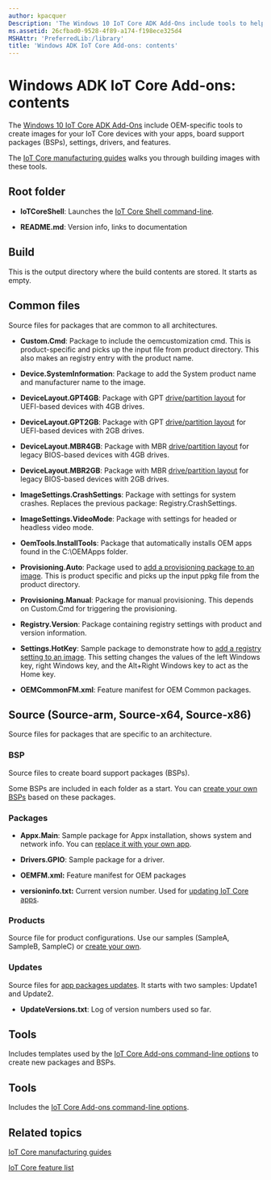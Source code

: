 ```yaml
---
author: kpacquer
Description: 'The Windows 10 IoT Core ADK Add-Ons include tools to help you customize and create new images for your devices with the apps, board support packages (BSPs), drivers, and Windows features that you choose, and a sample structure you can use to quickly create new images.'
ms.assetid: 26cfbad0-9528-4f89-a174-f198ece325d4
MSHAttr: 'PreferredLib:/library'
title: 'Windows ADK IoT Core Add-ons: contents'
---
```


# Windows ADK IoT Core Add-ons: contents

The [Windows 10 IoT Core ADK Add-Ons](http://go.microsoft.com/fwlink/?LinkId=735028) include OEM-specific tools to create images for your IoT Core devices with your apps, board support packages (BSPs), settings, drivers, and features.

The [IoT Core manufacturing guides](iot-core-manufacturing-guide.md) walks you through building images with these tools.

## <span id="Root_folder"></span>Root folder

-   **IoTCoreShell**: Launches the [IoT Core Shell command-line](iot-core-adk-addons-command-line-options.md#iotcoreshell.cmd).

-   **README.md**: Version info, links to documentation

## <span id="Build"></span><span id="build"></span><span id="BUILD"></span>Build
This is the output directory where the build contents are stored. It starts as empty.

## <span id="Common_files"></span><span id="common_files"></span><span id="COMMON_FILES"></span>Common files

Source files for packages that are common to all architectures.

-   **Custom.Cmd**: Package to include the oemcustomization cmd. This is product-specific and picks up the input file from product directory. This also makes an registry entry with the product name.

-   **Device.SystemInformation**: Package to add the System product name and manufacturer name to the image.

-   **DeviceLayout.GPT4GB**: Package with GPT [drive/partition layout](device-layout.md) for UEFI-based devices with 4GB drives.

-   **DeviceLayout.GPT2GB**: Package with GPT [drive/partition layout](device-layout.md) for UEFI-based devices with 2GB drives.

-   **DeviceLayout.MBR4GB**: Package with MBR [drive/partition layout](device-layout.md) for legacy BIOS-based devices with 4GB drives.

-   **DeviceLayout.MBR2GB**: Package with MBR [drive/partition layout](device-layout.md) for legacy BIOS-based devices with 2GB drives.

-   **ImageSettings.CrashSettings**: Package with settings for system crashes. Replaces the previous package: Registry.CrashSettings.

-   **ImageSettings.VideoMode**: Package with settings for headed or headless video mode.

-   **OemTools.InstallTools**: Package that automatically installs OEM apps found in the C:\OEMApps folder.

-   **Provisioning.Auto**: Package used to [add a provisioning package to an image](add-a-provisioning-package-to-an-image.md). This is product specific and picks up the input ppkg file from the product directory.

-   **Provisioning.Manual**: Package for manual provisioning. This depends on Custom.Cmd for triggering the provisioning.

-   **Registry.Version**: Package containing registry settings with product and version information.

-   **Settings.HotKey**: Sample package to demonstrate how to [add a registry setting to an image](add-a-registry-setting-to-an-image.md). This setting changes the values of the left Windows key, right Windows key, and the Alt+Right Windows key to act as the Home key.

-   **OEMCommonFM.xml**: Feature manifest for OEM Common packages.


## <span id="Source"></span><span id="source"></span><span id="SOURCE"></span>Source (Source-arm, Source-x64, Source-x86)
 
Source files for packages that are specific to an architecture.

### <span id="BSP"></span><span id="bsp"></span>BSP
Source files to create board support packages (BSPs). 

Some BSPs are included in each folder as a start. You can [create your own BSPs](create-a-new-bsp.md) based on these packages.

### <span id="Packages"></span><span id="packages"></span><span id="PACKAGES"></span>Packages

-   **Appx.Main**: Sample package for Appx installation, shows system and network info. You can [replace it with your own app](deploy-your-app-with-a-standard-board.md).

-   **Drivers.GPIO**: Sample package for a driver.

-   **OEMFM.xml:** Feature manifest for OEM packages

-   **versioninfo.txt:** Current version number. Used for [updating IoT Core apps](../../service/iot/updating-iot-core-apps.md).

### <span id="Products"></span><span id="products"></span><span id="PRODUCTS"></span>Products

Source file for product configurations. Use our samples (SampleA, SampleB, SampleC) or [create your own](iot-core-manfuacturing-guide.md).

### <span id="Updates"></span><span id="updates"></span><span id="UPDATES"></span>Updates

Source files for [app packages updates](../../service/iot/updating-iot-core-apps.md). It starts with two samples: Update1 and Update2.

-   **UpdateVersions.txt**: Log of version numbers used so far.

## <span id="Templates"></span><span id="templates"></span><span id="TEMPLATES"></span>Tools

Includes templates used by the [IoT Core Add-ons command-line options](iot-core-adk-addons-command-line-options.md) to create new packages and BSPs. 

## <span id="Tools"></span><span id="tools"></span><span id="TOOLS"></span>Tools

Includes the [IoT Core Add-ons command-line options](iot-core-adk-addons-command-line-options.md).

## <span id="related_topics"></span>Related topics

[IoT Core manufacturing guides](iot-core-manufacturing-guide.md)

[IoT Core feature list](iot-core-feature-list.md)


 

 



